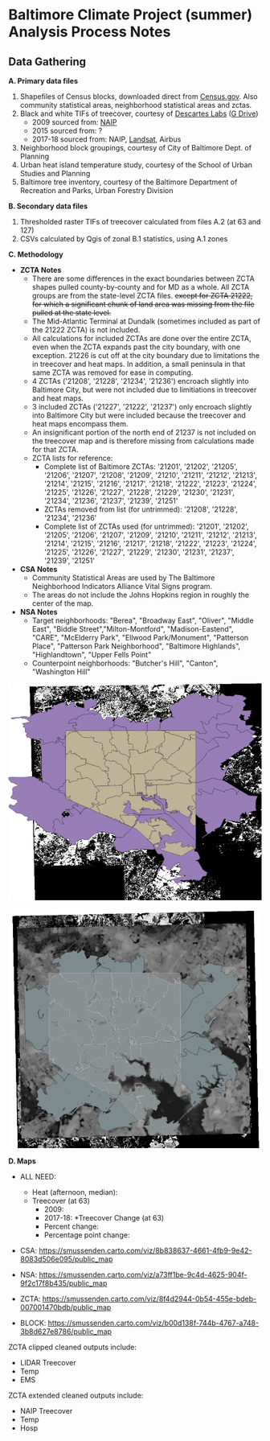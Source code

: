 # Baltimore Climate Project (summer) Analysis Process Notes

## Data Gathering

**A. Primary data files**
  1. Shapefiles of Census blocks, downloaded direct from [Census.gov](https://www2.census.gov/geo/tiger/TIGER2018/TABBLOCK/). Also community statistical areas, neighborhood statistical areas and zctas.
  2. Black and white TIFs of treecover, courtesy of [Descartes Labs](https://www.descarteslabs.com/) ([G Drive](https://drive.google.com/drive/u/2/folders/17Wg6c1LxFmHYUgQpwv6-G5Z-HWx6O-Y2))
     * 2009 sourced from: [NAIP](https://www.fsa.usda.gov/programs-and-services/aerial-photography/imagery-programs/naip-imagery/)
     * 2015 sourced from: ?
     * 2017-18 sourced from: NAIP, [Landsat](https://landsat.gsfc.nasa.gov/), Airbus
  3. Neighborhood block groupings, courtesy of City of Baltimore Dept. of Planning
  4. Urban heat island temperature study, courtesy of the School of Urban Studies and Planning
  5. Baltimore tree inventory, courtesy of the Baltimore Department of Recreation and Parks, Urban Forestry Division

**B. Secondary data files**
  1. Thresholded raster TIFs of treecover calculated from files A.2 (at 63 and 127)
  2. CSVs calculated by Qgis of zonal B.1 statistics, using A.1 zones

**C. Methodology**
  * **ZCTA Notes**
    * There are some differences in the exact boundaries between ZCTA shapes pulled county-by-county and for MD as a whole. All ZCTA groups are from the state-level ZCTA files. ~~except for ZCTA 21222, for which a significant chunk of land area was missing from the file pulled at the state level.~~
    * The Mid-Atlantic Terminal at Dundalk (sometimes included as part of the 21222 ZCTA) is not included.
    * All calculations for included ZCTAs are done over the entire ZCTA, even when the ZCTA expands past the city boundary, with one exception. 21226 is cut off at the city boundary due to limitations the in treecover and heat maps. In addition, a small peninsula in that same ZCTA was removed for ease in computing.
    * 4 ZCTAs ('21208', '21228', '21234', '21236') encroach slightly into Baltimore City, but were not included due to limitiations in treecover and heat maps. 
    * 3 included ZCTAs ('21227', '21222', '21237') only encroach slightly into Baltimore City but were included because the treecover and heat maps encompass them.
    * An insignificant portion of the north end of 21237 is not included on the treecover map and is therefore missing from calculations made for that ZCTA.
    * ZCTA lists for reference:
      * Complete list of Baltimore ZCTAs: '21201', '21202', '21205', '21206', '21207', '21208', '21209', '21210', '21211', '21212', '21213', '21214', '21215', '21216', '21217', '21218', '21222', '21223', '21224', '21225', '21226', '21227', '21228', '21229', '21230', '21231', '21234', '21236', '21237', '21239', '21251'
      * ZCTAs removed from list (for untrimmed): '21208', '21228', '21234', '21236'
      * Complete list of ZCTAs used (for untrimmed): '21201', '21202', '21205', '21206', '21207', '21209', '21210', '21211', '21212', '21213', '21214', '21215', '21216', '21217', '21218', '21222', '21223', '21224', '21225', '21226', '21227', '21229', '21230', '21231', '21237', '21239', '21251'
  * **CSA Notes**
    * Community Statistical Areas are used by The Baltimore Neighborhood Indicators Alliance Vital Signs program.
    * The areas do not include the Johns Hopkins region in roughly the center of the map.
  * **NSA Notes**
    * Target neighborhoods: "Berea", "Broadway East", "Oliver", "Middle East", "Biddle Street","Milton-Montford", "Madison-Eastend", "CARE", "McElderry Park", "Ellwood Park/Monument", "Patterson Place", "Patterson Park Neighborhood", "Baltimore Highlands", "Highlandtown", "Upper Fells Point"
    * Counterpoint neighborhoods: "Butcher's Hill", "Canton", "Washington Hill"
    
  ![Removed ZCTAs](https://github.com/smussenden/2019-baltimore-climate-health-project-data-repo/blob/master/documentation/tree-zcta-baltcity.png?raw=true "Removed ZCTAs")
  
  ![ZCTA Shapefile Overview](https://github.com/smussenden/2019-baltimore-climate-health-project-data-repo/blob/master/documentation/shapefile-overview.png?raw=true "ZCTA Shapefile Overview")
  
  
**D. Maps**
* ALL NEED:
  * Heat (afternoon, median):
  * Treecover (at 63)
    * 2009:
    * 2017-18: 
  *Treecover Change (at 63)
    * Percent change:
    * Percentage point change: 
    
* CSA: https://smussenden.carto.com/viz/8b838637-4661-4fb9-9e42-8083d506e095/public_map 
* NSA: https://smussenden.carto.com/viz/a73ff1be-9c4d-4625-904f-9f2c17f8b435/public_map   
* ZCTA: https://smussenden.carto.com/viz/8f4d2944-0b54-455e-bdeb-007001470bdb/public_map 
* BLOCK: https://smussenden.carto.com/viz/b00d138f-744b-4767-a748-3b8d627e8786/public_map 

ZCTA clipped cleaned outputs include:
* LIDAR Treecover
* Temp
* EMS

ZCTA extended cleaned outputs include:
* NAIP Treecover
* Temp
* Hosp


